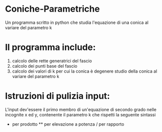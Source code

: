 # Coniche-Parametriche
Un programma scritto in python che studia l'equazione di una conica al variare del parametro k

# Il programma include:
1.  calcolo delle rette generatrici del fascio
2.  calcolo dei punti base del fascio
3.  calcolo dei valori di k per cui la conica è degenere
    studio della conica al variare del parametro k

# Istruzioni di pulizia input:
L'input dev'essere il primo membro di un'equazione di secondo grado nelle incognite x ed y, contenente il parametro k che rispetti la seguente sintassi
* per prodotto
** per elevazione a potenza
/ per rapporto
